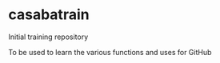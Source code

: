 # casabatrain
Initial training repository

To be used to learn the various functions and uses for GitHub
